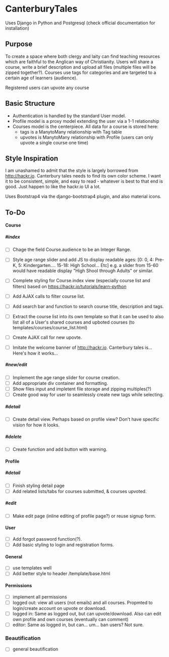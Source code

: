 # CanterburyTales
Uses Django in Python and Postgresql (check official documentation for installation)

## Purpose
To create a space where both clergy and laity can find teaching resources which are faithful to the Anglican way of Christianity. Users will share a course, write a brief description and upload all files (multiple files will be zipped together?). Courses use tags for categories and are targeted to a certain age of learners (audience).

Registered users can upvote any course

## Basic Structure
+ Authentication is handled by the standard User model.
+ Profile model is a proxy model extending the user via a 1-1 relationship
+ Courses model is the centerpiece. All data for a course is stored here:
  + tags is a ManytoMany relationship with Tag table
  + upvotes is ManytoMany relationship with Profile (users can only upvote a single course one time)

## Style Inspiration
I am unashamed to admit that the style is largely borrowed from http://hackr.io. Canterbury tales needs to find its own color scheme. I want it to be consistent, simple, and easy to read - whatever is best to that end is good. Just happen to like the hackr.io UI a lot.

Uses Bootstrap4 via the django-bootstrap4 plugin, and also material icons.


## To-Do
#### Course
##### #index
- [ ] Chage the field Course.audience to be an Integer Range.
- [ ] Style age range slider and add JS to display readable ages: [0: 0, 4: Pre-K, 5: Kindergarten.... 15-18: High School... Etc]
      e.g. a slider from 15-60 would have readable display "High Shool through Adults" or similar.

- [ ] Complete styling for Course.index view (especially course list and filters) based on 
      https://hackr.io/tutorials/learn-python 
- [ ] Add AJAX calls to filter course list.

- [ ] Add search bar and function to search course title, description and tags.

- [ ] Extract the course list into its own template so that it can be used to also list all of a User's shared courses and upboted courses (to templates/courses/course_list.html)
- [ ] Create AJAX call for new upovte.

- [ ] Imitate the welcome banner of http://hackr.io. Canterbury tales is... Here's how it works...

##### #new/edit
- [ ] Implement the age range slider for course creation.
- [ ] Add appropriate div container and formatting.
- [ ] Show files input and impletent file storage and zipping multiples(?)
- [ ] Create good way for user to seamlessly create new tags while selecting.

##### #detail
- [ ] Create detail view. Perhaps based on profile view? Don't have specific vision for how it looks.

##### #delete
- [ ] Create function and add button with warning.

#### Profile
##### #detail
- [ ] Finish styling detail page
- [ ] Add related lists/tabs for courses submitted, & courses upvoted.

##### #edit
- [ ] Make edit page (inline editing of profile page?) or reuse signup form.


#### User
- [ ] Add forgot password function(?).
- [ ] Add basic styling to login and registration forms.
     
#### General
- [ ] use templates well
- [ ] Add better style to header /template/base.html

#### Permissions
- [ ] implement all permissions
- [ ] logged out: view all users (not emails) and all courses. Propmted to login/create account on upvote or download.
- [ ] logged in: Same as logged out, but can upvote/download. Also can edit own profile and own courses (eventually can comment)
- [ ] editor: Same as logged in, but can... um... ban users? Not sure.

### Beautification
- [ ] general beautification



